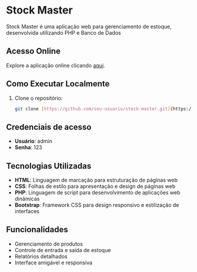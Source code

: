 # Stock Master

Stock Master é uma aplicação web para gerenciamento de estoque, desenvolvida utilizando PHP e Banco de Dados

## Acesso Online

Explore a aplicação online clicando [aqui](https://stockmaster2023.000webhostapp.com/).

## Como Executar Localmente

1. Clone o repositório:
   ```bash
   git clone [https://github.com/seu-usuario/stock-master.git](https://github.com/VictorHugo842/stockmaster-php-tcc-etec)

## Credenciais de acesso

- **Usuário**: admin
- **Senha**: 123

## Tecnologias Utilizadas

- **HTML**: Linguagem de marcação para estruturação de páginas web
- **CSS**: Folhas de estilo para apresentação e design de páginas web
- **PHP**: Linguagem de script para desenvolvimento de aplicações web dinâmicas
- **Bootstrap**: Framework CSS para design responsivo e estilização de interfaces


## Funcionalidades

- Gerenciamento de produtos
- Controle de entrada e saída de estoque
- Relatórios detalhados
- Interface amigável e responsiva




